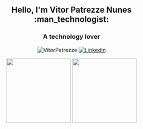 <h2 align="center">Hello, I'm Vitor Patrezze Nunes :man_technologist:</h1>

<h3 align="center">A technology lover</h3>

<p align="center">
  <img src="https://komarev.com/ghpvc/?username=VitorPatrezze&color=green" alt="VitorPatrezze" />
  <a href="https://www.linkedin.com/in/leandro-carra/">
    <img src="https://img.shields.io/badge/-Linkedin-0077B5?style=flat-square&logo=Linkedin&logoColor=white" alt="Linkedin" />
  </a>
</p>

<div align="center">
  <img height="170em" src="https://github-readme-stats.vercel.app/api/top-langs/?username=VitorPatrezze&layout=compact&langs_count=16&count_private=true&theme=dracula" />
  <img height="170em" src="https://github-readme-stats.vercel.app/api?username=VitorPatrezze&show_icons=true&count_private=true&theme=dracula&include_all_commits=true" />
</div>
